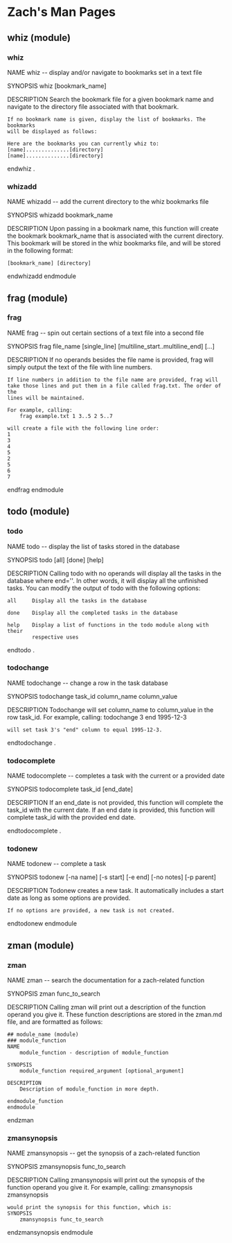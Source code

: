 Zach's Man Pages
================

## whiz (module)
### whiz
NAME
    whiz -- display and/or navigate to bookmarks set in a text file

SYNOPSIS
    whiz [bookmark_name]

DESCRIPTION
    Search the bookmark file for a given bookmark name and navigate to the
    directory file associated with that bookmark. 

    If no bookmark name is given, display the list of bookmarks. The bookmarks
    will be displayed as follows:

    Here are the bookmarks you can currently whiz to:
    [name]..............[directory]
    [name]..............[directory]

endwhiz
.
### whizadd
NAME
    whizadd -- add the current directory to the whiz bookmarks file

SYNOPSIS
    whizadd bookmark_name

DESCRIPTION
    Upon passing in a bookmark name, this function will create the bookmark
    bookmark_name that is associated with the current directory. This bookmark
    will be stored in the whiz bookmarks file, and will be stored in the
    following format:

    [bookmark_name] [directory]

endwhizadd
endmodule

## frag (module)
### frag
NAME
    frag -- spin out certain sections of a text file into a second file

SYNOPSIS
    frag file_name [single_line] [multiline_start..multiline_end] [...]

DESCRIPTION
    If no operands besides the file name is provided, frag will simply
    output the text of the file with line numbers.
    
    If line numbers in addition to the file name are provided, frag will
    take those lines and put them in a file called frag.txt. The order of the
    lines will be maintained. 
    
    For example, calling:
        frag example.txt 1 3..5 2 5..7

    will create a file with the following line order:
    1
    3
    4
    5
    2
    5
    6
    7

endfrag
endmodule

## todo (module)
### todo
NAME
    todo -- display the list of tasks stored in the database

SYNOPSIS
    todo [all] [done] [help]

DESCRIPTION
    Calling todo with no operands will display all the tasks in the database
    where end=''. In other words, it will display all the unfinished tasks.
    You can modify the output of todo with the following options:

    all     Display all the tasks in the database

    done    Display all the completed tasks in the database

    help    Display a list of functions in the todo module along with their
            respective uses

endtodo
.
### todochange
NAME
    todochange -- change a row in the task database

SYNOPSIS
    todochange task_id column_name column_value

DESCRIPTION
    Todochange will set column_name to column_value in the row task_id. For
    example, calling:
        todochange 3 end 1995-12-3

    will set task 3's "end" column to equal 1995-12-3. 

endtodochange
.
### todocomplete
NAME
    todocomplete -- completes a task with the current or a provided date

SYNOPSIS
    todocomplete task_id [end_date]

DESCRIPTION
    If an end_date is not provided, this function will complete the task_id
    with the current date. If an end date is provided, this function 
    will complete task_id with the provided end date. 

endtodocomplete
.
### todonew
NAME
    todonew -- complete a task

SYNOPSIS
    todonew [-na name] [-s start] [-e end] [-no notes] [-p parent]

DESCRIPTION
    Todonew creates a new task. It automatically includes a start date as 
    long as some options are provided. 

    If no options are provided, a new task is not created.
endtodonew
endmodule

## zman (module)
### zman
NAME
    zman -- search the documentation for a zach-related function

SYNOPSIS
    zman func_to_search

DESCRIPTION
    Calling zman will print out a description of the function operand you give
    it. These function descriptions are stored in the zman.md file, and are
    formatted as follows:

    ## module_name (module)
    ### module_function
    NAME
        module_function - description of module_function

    SYNOPSIS
        module_function required_argument [optional_argument]

    DESCRIPTION
        Description of module_function in more depth. 

    endmodule_function
    endmodule

endzman

### zmansynopsis
NAME
    zmansynopsis -- get the synopsis of a zach-related function

SYNOPSIS
    zmansynopsis func_to_search

DESCRIPTION
    Calling zmansynopsis will print out the synopsis of the function operand
    you give it. For example, calling:
        zmansynopsis zmansynopsis

    would print the synopsis for this function, which is:
    SYNOPSIS
        zmansynopsis func_to_search

endzmansynopsis
endmodule
